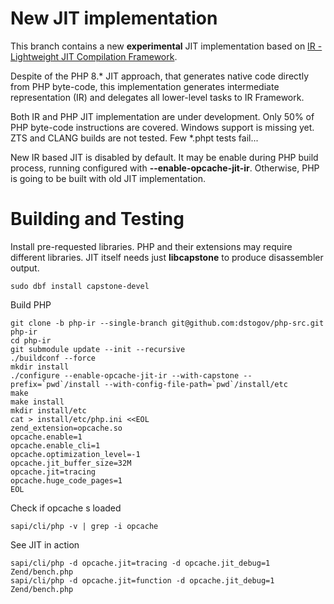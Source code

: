 New JIT implementation
======================

This branch contains a new **experimental** JIT implementation based
on [IR - Lightweight JIT Compilation Framework](https://github.com/dstogov/ir).

Despite of the PHP 8.* JIT approach, that generates native code directly from
PHP byte-code, this implementation generates intermediate representation (IR) and
delegates all lower-level tasks to IR Framework.

Both IR and PHP JIT implementation are under development. Only 50% of PHP byte-code
instructions are covered. Windows support is missing yet. ZTS and CLANG builds are
not tested. Few *.phpt tests fail...

New IR based JIT is disabled by default. It may be enable during PHP build process,
running configured with **--enable-opcache-jit-ir**. Otherwise, PHP is going to be
built with old JIT implementation.

Building and Testing
====================

Install pre-requested libraries. PHP and their extensions may require different libraries.
JIT itself needs just **libcapstone** to produce disassembler output.

```
sudo dbf install capstone-devel
```

Build PHP

```
git clone -b php-ir --single-branch git@github.com:dstogov/php-src.git php-ir
cd php-ir
git submodule update --init --recursive
./buildconf --force
mkdir install
./configure --enable-opcache-jit-ir --with-capstone --prefix=`pwd`/install --with-config-file-path=`pwd`/install/etc
make
make install
mkdir install/etc
cat > install/etc/php.ini <<EOL
zend_extension=opcache.so
opcache.enable=1
opcache.enable_cli=1
opcache.optimization_level=-1
opcache.jit_buffer_size=32M
opcache.jit=tracing
opcache.huge_code_pages=1
EOL
```

Check if opcache s loaded

```
sapi/cli/php -v | grep -i opcache
```

See JIT in action

```
sapi/cli/php -d opcache.jit=tracing -d opcache.jit_debug=1 Zend/bench.php
sapi/cli/php -d opcache.jit=function -d opcache.jit_debug=1 Zend/bench.php
```
